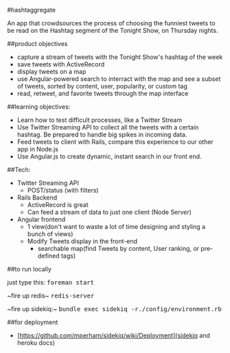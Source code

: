 #hashtaggregate

An app that crowdsources the process of choosing the funniest tweets to be read on the Hashtag segment of the Tonight Show, on Thursday nights.

##product objectives
- capture a stream of tweets with the Tonight Show's hashtag of the week
- save tweets with ActiveRecord
- display tweets on a map
- use Angular-powered search to interract with the map and see a subset of tweets, sorted by content, user, popularity, or custom tag
- read, retweet, and favorite tweets through the map interface

##learning objectives:
- Learn how to test difficult processes, like a Twitter Stream
- Use Twitter Streaming API to collect all the tweets with a certain hashtag. Be prepared to handle big spikes in incoming data.
- Feed tweets to client with Rails, compare this experience to our other app in Node.js
- Use Angular.js to create dynamic, instant search in our front end.

##Tech:

- Twitter Streaming API
  - POST/status (with filters)
- Rails Backend
  - ActiveRecord is great
  - Can feed a stream of data to just one client (Node Server)
- Angular frontend
  - 1 view(don't want to waste a lot of time designing and styling a bunch of  views)
  - Modify Tweets display in the front-end
    - searchable map(find Tweets by content, User ranking, or pre-defined tags)

##to run locally

just type this:
<tt>foreman start</tt>


~fire up redis~
<tt>redis-server</tt>

~fire up sidekiq:~
<tt>bundle exec sidekiq -r./config/environment.rb</tt>

##for deployment
- [https://github.com/mperham/sidekiq/wiki/Deployment](sidekiq and heroku docs)
